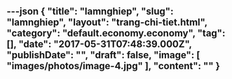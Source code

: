 ---json
{
    "title": "lamnghiep",
    "slug": "lamnghiep",
    "layout": "trang-chi-tiet.html",
    "category": "default.economy.economy",
    "tag": [],
    "date": "2017-05-31T07:48:39.000Z",
    "publishDate": "",
    "draft": false,
    "image": [
        "images/photos/image-4.jpg"
    ],
    "__content__": ""
}
---
